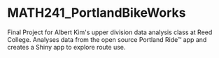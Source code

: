 # MATH241_PortlandBikeWorks
Final Project for Albert Kim's upper division data analysis class at Reed College. Analyses data from the open source Portland Ride™ app and creates a Shiny app to explore route use.
